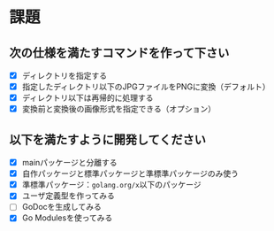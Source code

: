 # 課題
## 次の仕様を満たすコマンドを作って下さい
- [x] ディレクトリを指定する
- [x] 指定したディレクトリ以下のJPGファイルをPNGに変換（デフォルト）
- [x] ディレクトリ以下は再帰的に処理する
- [x] 変換前と変換後の画像形式を指定できる（オプション）

## 以下を満たすように開発してください
- [x] mainパッケージと分離する
- [x] 自作パッケージと標準パッケージと準標準パッケージのみ使う
- [x] 準標準パッケージ：`golang.org/x`以下のパッケージ
- [x] ユーザ定義型を作ってみる
- [ ] GoDocを生成してみる
- [x] Go Modulesを使ってみる
